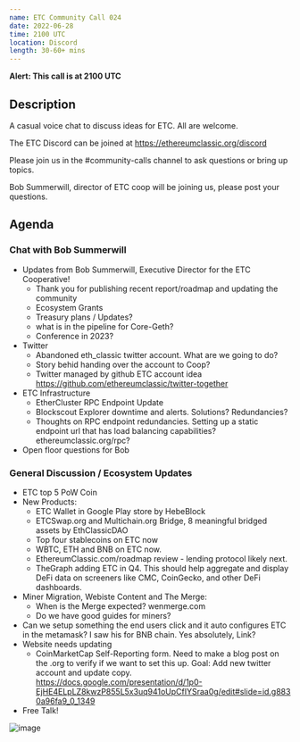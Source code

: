 ```yaml
---
name: ETC Community Call 024
date: 2022-06-28
time: 2100 UTC
location: Discord
length: 30-60+ mins
---
```


**Alert: This call is at 2100 UTC**

## Description

A casual voice chat to discuss ideas for ETC. All are welcome.

The ETC Discord can be joined at https://ethereumclassic.org/discord

Please join us in the #community-calls channel to ask questions or bring up topics.

Bob Summerwill, director of ETC coop will be joining us, please post your questions.

## Agenda

### Chat with Bob Summerwill

- Updates from Bob Summerwill, Executive Director for the ETC Cooperative!
  - Thank you for publishing recent report/roadmap and updating the community
  - Ecosystem Grants  
  - Treasury plans / Updates?
  - what is in the pipeline for Core-Geth?
  - Conference in 2023?
- Twitter
  - Abandoned eth_classic twitter account. What are we going to do?
  - Story behid handing over the account to Coop?
  - Twitter managed by github ETC account idea https://github.com/ethereumclassic/twitter-together
- ETC Infrastructure
  - EtherCluster RPC Endpoint Update
  - Blockscout Explorer downtime and alerts. Solutions? Redundancies?
  - Thoughts on RPC endpoint redundancies. Setting up a static endpoint url that has load balancing capabilities? ethereumclassic.org/rpc?
- Open floor questions for Bob

### General Discussion / Ecosystem Updates

- ETC top 5 PoW Coin
- New Products:
  - ETC Wallet in Google Play store by HebeBlock
  - ETCSwap.org and Multichain.org Bridge, 8 meaningful bridged assets by EthClassicDAO
  - Top four stablecoins on ETC now
  - WBTC, ETH and BNB on ETC now.
  - EthereumClassic.com/roadmap review - lending protocol likely next.
  - TheGraph adding ETC in Q4. This should help aggregate and display DeFi data on screeners like CMC, CoinGecko, and other DeFi dashboards.
- Miner Migration, Webiste Content and The Merge:
  - When is the Merge expected? wenmerge.com
  - Do we have good guides for miners?
- Can we setup something the end users click and it auto configures ETC in the metamask? I saw his for BNB chain. Yes absolutely, Link?
- Website needs updating
  - CoinMarketCap Self-Reporting form. Need to make a blog post on the .org to verify if we want to set this up. Goal: Add new twitter account and update copy. https://docs.google.com/presentation/d/1p0-EjHE4ELpLZ8kwzP855L5x3uq941oUpCfIYSraa0g/edit#slide=id.g8830a96fa9_0_1349
- Free Talk!

![image](https://user-images.githubusercontent.com/1696942/175768079-531960f0-b2a7-4a2e-974d-73f142ea8b24.png)

